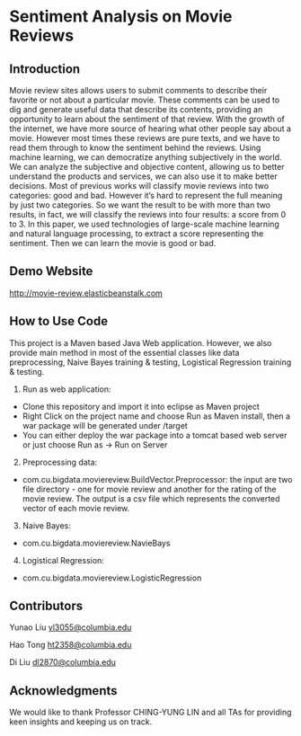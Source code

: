 Sentiment Analysis on Movie Reviews
===============================

Introduction
----
Movie review sites allows users to submit comments to describe their favorite or not about a particular movie. These comments can be used to dig and generate useful data that describe its contents, providing an opportunity to learn about the sentiment of that review. With the growth of the internet, we have more source of hearing what other people say about a movie. However most times these reviews are pure texts, and we have to read them through to know the sentiment behind the reviews. Using machine learning, we can democratize anything subjectively in the world. We can analyze the subjective and objective content, allowing us to better understand the products and services, we can also use it to make better decisions. Most of previous works will classify movie reviews into two categories: good and bad. However it’s hard to represent the full meaning by just two categories. So we want the result to be with more than two results, in fact, we will classify the reviews into four results: a score from 0 to 3. In this paper, we used technologies of large-scale machine learning and natural language processing, to extract a score representing the sentiment. Then we can learn the movie is good or bad.

Demo Website
----
http://movie-review.elasticbeanstalk.com


How to Use Code
----
This project is a Maven based Java Web application. However, we also provide main method in most of the essential classes like data preprocessing, Naive Bayes training & testing, Logistical Regression training & testing.

1. Run as web application:
* Clone this repository and import it into eclipse as Maven project
* Right Click on the project name and choose Run as Maven install, then a war package will be generated under /target
* You can either deploy the war package into a tomcat based web server or just choose Run as -> Run on Server
2. Preprocessing data: 
* com.cu.bigdata.moviereview.BuildVector.Preprocessor: the input are two file directory - one for movie review and another for the rating of the movie review. The output is a csv file which represents the converted vector of each movie review.
3. Naive Bayes:
* com.cu.bigdata.moviereview.NavieBays
4. Logistical Regression:
* com.cu.bigdata.moviereview.LogisticRegression


Contributors
------
Yunao Liu yl3055@columbia.edu

Hao Tong  ht2358@columbia.edu

Di Liu  dl2870@columbia.edu

Acknowledgments
------
We would like to thank Professor CHING-YUNG LIN and all TAs for providing keen insights and keeping us on track. 